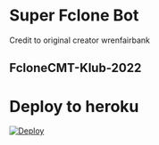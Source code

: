 # Super Fclone Bot

Credit to original creator wrenfairbank

## FcloneCMT-Klub-2022

# Deploy to heroku

[![Deploy](https://www.herokucdn.com/deploy/button.svg)](https://dashboard.heroku.com/new?template=https://telegra.ph/How-to-deploy-05-27)
